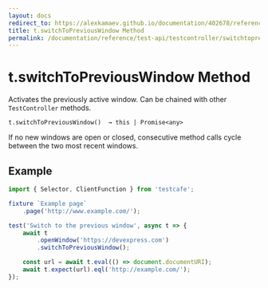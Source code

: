 ```yaml
---
layout: docs
redirect_to: https://alexkamaev.github.io/documentation/402678/reference/test-api/testcontroller/switchtopreviouswindow
title: t.switchToPreviousWindow Method
permalink: /documentation/reference/test-api/testcontroller/switchtopreviouswindow.html
---
```


# t.switchToPreviousWindow Method

Activates the previously active window. Can be chained with other `TestController` methods.

```text
t.switchToPreviousWindow()  → this | Promise<any>
```

If no new windows are open or closed, consecutive method calls cycle between the two most recent windows.

## Example

```js
import { Selector, ClientFunction } from 'testcafe';

fixture `Example page`
    .page('http://www.example.com/');

test('Switch to the previous window', async t => {
    await t
        .openWindow('https://devexpress.com')
        .switchToPreviousWindow();

    const url = await t.eval(() => document.documentURI);
    await t.expect(url).eql('http://example.com/');
});
```
